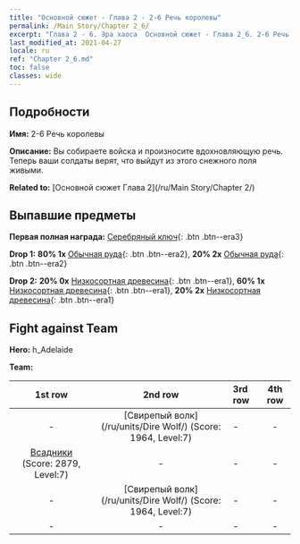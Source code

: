 ```yaml
---
title: "Основной сюжет - Глава 2 - 2-6 Речь королевы"
permalink: /Main Story/Chapter 2_6/
excerpt: "Глава 2 - 6. Эра хаоса  Основной сюжет - Глава 2_6. 2-6 Речь королевы"
last_modified_at: 2021-04-27
locale: ru
ref: "Chapter 2_6.md"
toc: false
classes: wide
---
```


## Подробности

 **Имя:** 2-6 Речь королевы

 **Описание:** Вы собираете войска и произносите вдохновляющую речь. Теперь ваши солдаты верят, что выйдут из этого снежного поля живыми.

 **Related to:** [Основной сюжет Глава 2](/ru/Main Story/Chapter 2/)

## Выпавшие предметы

 **Первая полная награда:** [Серебряный ключ](/ItemsRU/con_693/){: .btn .btn--era3}

 **Drop 1:** **80% 1x** [Обычная руда](/ItemsRU/mat_6/){: .btn .btn--era2}, **20% 2x** [Обычная руда](/ItemsRU/mat_6/){: .btn .btn--era2}

 **Drop 2:** **20% 0x** [Низкосортная древесина](/ItemsRU/mat_1/){: .btn .btn--era1}, **60% 1x** [Низкосортная древесина](/ItemsRU/mat_1/){: .btn .btn--era1}, **20% 2x** [Низкосортная древесина](/ItemsRU/mat_1/){: .btn .btn--era1}


## Fight against Team
 **Hero:** h_Adelaide

 **Team:**


  | 1st row | 2nd row | 3rd row | 4th row |
  |:----:|:----:|:----|:----:|
  | - | [Свирепый волк](/ru/units/Dire Wolf/) (Score: 1964, Level:7)  | - | - |
  | [Всадники](/ru/units/Cavalier/) (Score: 2879, Level:7)  | - | - | - |
  | - | [Свирепый волк](/ru/units/Dire Wolf/) (Score: 1964, Level:7)  | - | - |
  | - | - | - | - |


